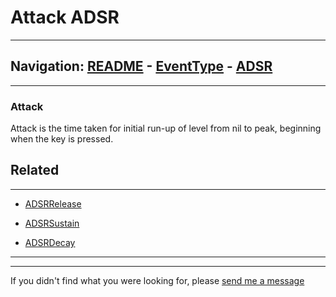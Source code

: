 # Attack ADSR


---
Navigation: [README](README.md) - [EventType](EventType.md) - [ADSR](ADSR.md)
---







---


### Attack

Attack is the time taken for initial run-up of level from nil to peak, beginning when the key is pressed.






### 











## Related
---

- [ADSRRelease](ADSRRelease.md)

- [ADSRSustain](ADSRSustain.md)

- [ADSRDecay](ADSRDecay.md)

---


---

If you didn't find what you were looking for, please [send me a message](mailto:contact+help@haptrix.com)
